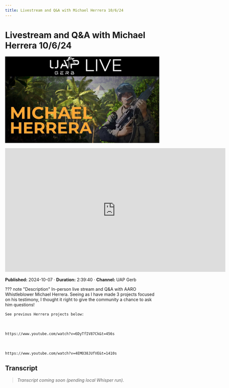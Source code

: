 ```yaml
---
title: Livestream and Q&A with Michael Herrera 10/6/24
---
```


# Livestream and Q&A with Michael Herrera 10/6/24

![thumbnail](../videos/AyA2SfFK89Q-livestream-and-qa-with-michael-herrera-10624/thumb.jpg)

<iframe width="720" height="405" src="https://www.youtube.com/embed/AyA2SfFK89Q" frameborder="0" allowfullscreen></iframe>

**Published:** 2024-10-07  ·  **Duration:** 2:39:40  ·  **Channel:** UAP Gerb

??? note "Description"
    In-person live stream and Q&A with AARO Whistleblower Michael Herrera. Seeing as I have made 3 projects focused on his testimony, I thought it right to give the community a chance to ask him questions!

    

    See previous Herrera projects below: 

    

    https://www.youtube.com/watch?v=6DyTfIV87Ck&t=456s

    

    https://www.youtube.com/watch?v=4EMO38JUfVE&t=1410s

## Transcript
> _Transcript coming soon (pending local Whisper run)._
